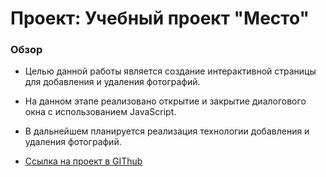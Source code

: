 # Проект: Учебный проект "Место"

### Обзор
* Целью данной работы является создание интерактивной страницы для добавления и удаления фотографий. 
* На данном этапе реализовано открытие и закрытие диалогового окна с использованием JavaScript.
* В дальнейшем планируется реализация технологии добавления и удаления фотографий.


* [Ссылка на проект в GIThub](https://github.com/arkel-tatiana/mesto.git)


